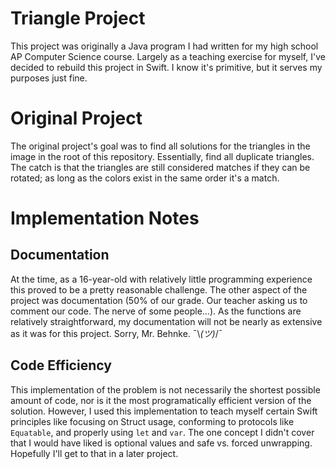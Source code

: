 # Triangle Project
This project was originally a Java program I had written for my high school AP
Computer Science course. Largely as a teaching exercise for myself, I've decided
to rebuild this project in Swift. I know it's primitive, but it serves my 
purposes just fine.

# Original Project
The original project's goal was to find all solutions for the triangles in the
image in the root of this repository. Essentially, find all duplicate triangles.
The catch is that the triangles are still considered matches if they can be
rotated; as long as the colors exist in the same order it's a match.

# Implementation Notes
## Documentation
At the time, as a 16-year-old with relatively little programming experience this
proved to be a pretty reasonable challenge. The other aspect of the project was
documentation (50% of our grade. Our teacher asking us to comment our code. The
nerve of some people...). As the functions are relatively straightforward, my 
documentation will not be nearly as extensive as it was for this project. Sorry,
Mr. Behnke. ¯\\_(ツ)_/¯

## Code Efficiency
This implementation of the problem is not necessarily the shortest possible
amount of code, nor is it the most programatically efficient version of the 
solution. However, I used this implementation to teach myself certain Swift
principles like focusing on Struct usage, conforming to protocols like 
`Equatable`, and properly using `let` and `var`. The one concept I didn't cover
that I would have liked is optional values and safe vs. forced unwrapping.
Hopefully I'll get to that in a later project.
